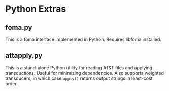 # Python Extras

## foma.py

This is a foma interface implemented in Python. Requires libfoma installed.

## attapply.py

This is a stand-alone Python utility for reading AT\&T files and applying transductions.  Useful for minimizing dependencies. Also supports weighted transducers, in which case `apply()` returns output strings in least-cost order.
